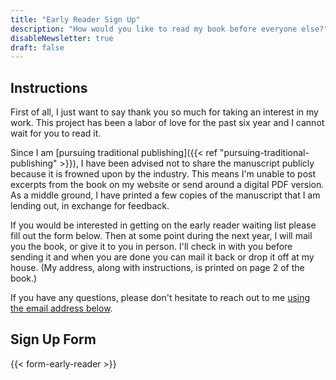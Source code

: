 ```yaml
---
title: "Early Reader Sign Up"
description: "How would you like to read my book before everyone else?"
disableNewsletter: true
draft: false
---
```


## Instructions

First of all, I just want to say thank you so much for taking an interest in my work. This project has been a labor of love for the past six year and I cannot wait for you to read it.

Since I am [pursuing traditional publishing]({{< ref "pursuing-traditional-publishing" >}}), I have been advised not to share the manuscript publicly because it is frowned upon by the industry. This means I'm unable to post excerpts from the book on my website or send around a digital PDF version. As a middle ground, I have printed a few copies of the manuscript that I am lending out, in exchange for feedback.

If you would be interested in getting on the early reader waiting list please fill out the form below. Then at some point during the next year, I will mail you the book, or give it to you in person. I'll check in with you before sending it and when you are done you can mail it back or drop it off at my house. (My address, along with instructions, is printed on page 2 of the book.)

If you have any questions, please don't hesitate to reach out to me [using the email address below](#contact-info).

## Sign Up Form

{{< form-early-reader >}}
